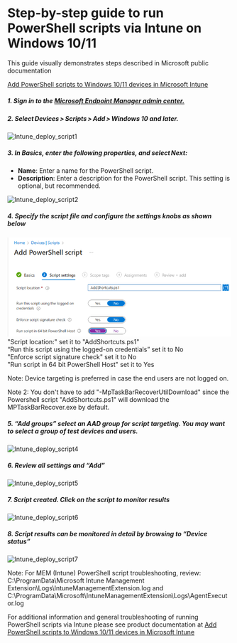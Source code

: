 # Step-by-step guide to run PowerShell scripts via Intune on Windows 10/11

This guide visually demonstrates steps described in Microsoft public documentation

[Add PowerShell scripts to Windows 10/11 devices in Microsoft Intune](https://learn.microsoft.com/en-us/mem/intune/apps/intune-management-extension#create-a-script-policy-and-assign-it)

##### 1. Sign in to the [Microsoft Endpoint Manager admin center.](https://go.microsoft.com/fwlink/?linkid=2109431)
##### 2. Select Devices > Scripts > Add > Windows 10 and later. 

![Intune_deploy_script1](./Images/Intune_deploy_script1.png)

##### 3. In **Basics**, enter the following properties, and select Next:
* **Name**: Enter a name for the PowerShell script. 
* **Description**: Enter a description for the PowerShell script. This setting is optional, but recommended. 

![Intune_deploy_script2](./Images/Intune_deploy_script2.png)

##### 4. Specify the script file and configure the settings knobs as shown below 

![Intune_deploy_script3](./Images/Intune_deploy_script3a.png)\
"Script location:" set it to "AddShortcuts.ps1"\
“Run this script using the logged-on credentials” set it to No\
"Enforce script signature check" set it to No\
"Run script in 64 bit PowerShell Host" set it to Yes

Note: Device targeting is preferred in case the end users are not logged on. 

Note 2:  You don't have to add "-MpTaskBarRecoverUtilDownload" since the Powershell script "AddShortcuts.ps1"  will download the MPTaskBarRecover.exe by default. 
##### 5. “Add groups” select an AAD group for script targeting. You may want to select a group of test devices and users.

![Intune_deploy_script4](./Images/Intune_deploy_script4.png)

##### 6. Review all settings and “Add” 

![Intune_deploy_script5](./Images/Intune_deploy_script5.png)

##### 7. Script created. Click on the script to monitor results 

![Intune_deploy_script6](./Images/Intune_deploy_script6.png)

##### 8. Script results can be monitored in detail by browsing to “Device status” 

![Intune_deploy_script7](./Images/Intune_deploy_script7.png)

Note: For MEM (Intune) PowerShell script troubleshooting, review: C:\ProgramData\Microsoft Intune Management Extension\Logs\IntuneManagementExtension.log and C:\ProgramData\Microsoft\IntuneManagementExtension\Logs\AgentExecutor.log

For additional information and general troubleshooting of running PowerShell scripts via Intune please see product documentation at
[Add PowerShell scripts to Windows 10/11 devices in Microsoft Intune](https://learn.microsoft.com/en-us/mem/intune/apps/intune-management-extension#create-a-script-policy-and-assign-it)
